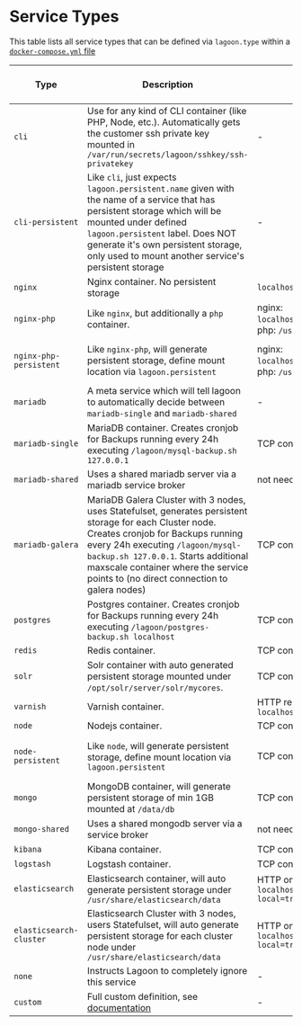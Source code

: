 # Service Types

This table lists all service types that can be defined via `lagoon.type` within a [`docker-compose.yml` file](/using_lagoon/docker-compose_yml.md)

| Type           | Description                                          | Healtcheck      | Exposed Ports | Auto generated routes | Additional customization parameters             |
| ---------------| -----------------------------------------------------|-----------------|-------|-------------| ---------------------------------------------------|
| `cli` | Use for any kind of CLI container (like PHP, Node, etc.). Automatically gets the customer ssh private key mounted in `/var/run/secrets/lagoon/sshkey/ssh-privatekey` | - | - | -|
| `cli-persistent` | Like `cli`, just expects `lagoon.persistent.name` given with the name of a service that has persistent storage which will be mounted under defined `lagoon.persistent` label. Does NOT generate it's own persistent storage, only used to mount another service's persistent storage | - | - | `lagoon.persistent.name`, `lagoon.persistent` |
| `nginx` | Nginx container. No persistent storage | `localhost:50000/nginx_status` | `8080` | yes | - |
| `nginx-php` | Like `nginx`, but additionally a `php` container.  | nginx: `localhost:50000/nginx_status`, php: `/usr/sbin/check_fcgi` |  `8080` | yes | - |
| `nginx-php-persistent` | Like `nginx-php`, will generate persistent storage, define mount location via `lagoon.persistent`  | nginx: `localhost:50000/nginx_status`, php: `/usr/sbin/check_fcgi` | http on `8080` | yes | `lagoon.persistent`, `lagoon.persistent.name`, `lagoon.persistent.size`, `lagoon.persistent.class` |
| `mariadb` | A meta service which will tell lagoon to automatically decide between `mariadb-single` and `mariadb-shared` | - | - | - | - |
| `mariadb-single` | MariaDB container. Creates cronjob for Backups running every 24h executing `/lagoon/mysql-backup.sh 127.0.0.1` | TCP connection on `3306` | `3306` | - | `lagoon.persistent.size` |
| `mariadb-shared` | Uses a shared mariadb server via a mariadb service broker | not needed | `3306` | - | - |
| `mariadb-galera` | MariaDB Galera Cluster with 3 nodes, uses Statefulset, generates persistent storage for each Cluster node. Creates cronjob for Backups running every 24h executing `/lagoon/mysql-backup.sh 127.0.0.1`. Starts additional maxscale container where the service points to (no direct connection to galera nodes) | TCP connection on `3306` | `3306` | - | `lagoon.persistent.size` |
| `postgres` | Postgres container. Creates cronjob for Backups running every 24h executing `/lagoon/postgres-backup.sh localhost` | TCP connection on `5432` | `5432` | - | `lagoon.persistent.size` |
| `redis` | Redis container. | TCP connection on `6379` | `6379` | - | - |
| `solr` | Solr container with auto generated persistent storage mounted under `/opt/solr/server/solr/mycores`. | TCP connection on `8983` | `8983` | - | - |
| `varnish` | Varnish container. | HTTP request `localhost:8080/varnish_status` | `8080` | yes | - |
| `node` | Nodejs container. | TCP connection on `3000` | `3000` | yes | - |
| `node-persistent` | Like `node`, will generate persistent storage, define mount location via `lagoon.persistent` | TCP connection on `3000` | `3000` | yes | `lagoon.persistent`, `lagoon.persistent.name`, `lagoon.persistent.size`, `lagoon.persistent.class` |
| `mongo` | MongoDB container, will generate persistent storage of min 1GB mounted at `/data/db` | TCP connection on `27017` | `27017` | - | - |
| `mongo-shared` | Uses a shared mongodb server via a service broker | not needed | `27017` | - | - |
| `kibana` | Kibana container. | TCP connection on `5601` | `5601` | yes | - |
| `logstash` | Logstash container. | TCP connection on `9600` | `9600` | - | - |
| `elasticsearch` | Elasticsearch container, will auto generate persistent storage under `/usr/share/elasticsearch/data` | HTTP on `localhost:9200/_cluster/health?local=true` | `9200` | - | `lagoon.persistent.size` |
| `elasticsearch-cluster` | Elasticsearch Cluster with 3 nodes, users Statefulset, will auto generate persistent storage for each cluster node under `/usr/share/elasticsearch/data` | HTTP on `localhost:9200/_cluster/health?local=true` | `9200`, `9300` | - | - |
| `none` | Instructs Lagoon to completely ignore this service | - | - | - | - |
| `custom` | Full custom definition, see [documentation](./docker-compose_yml.md) | - | - | - | - |